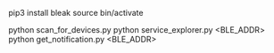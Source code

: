 pip3 install bleak
source bin/activate

python scan_for_devices.py
python service_explorer.py <BLE_ADDR>
python get_notification.py <BLE_ADDR>